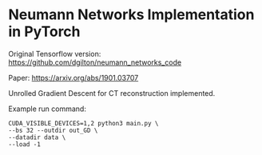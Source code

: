 # Neumann Networks Implementation in PyTorch

Original Tensorflow version: https://github.com/dgilton/neumann_networks_code

Paper: https://arxiv.org/abs/1901.03707

Unrolled Gradient Descent for CT reconstruction implemented.

Example run command:

```
CUDA_VISIBLE_DEVICES=1,2 python3 main.py \
--bs 32 --outdir out_GD \
--datadir data \
--load -1
```